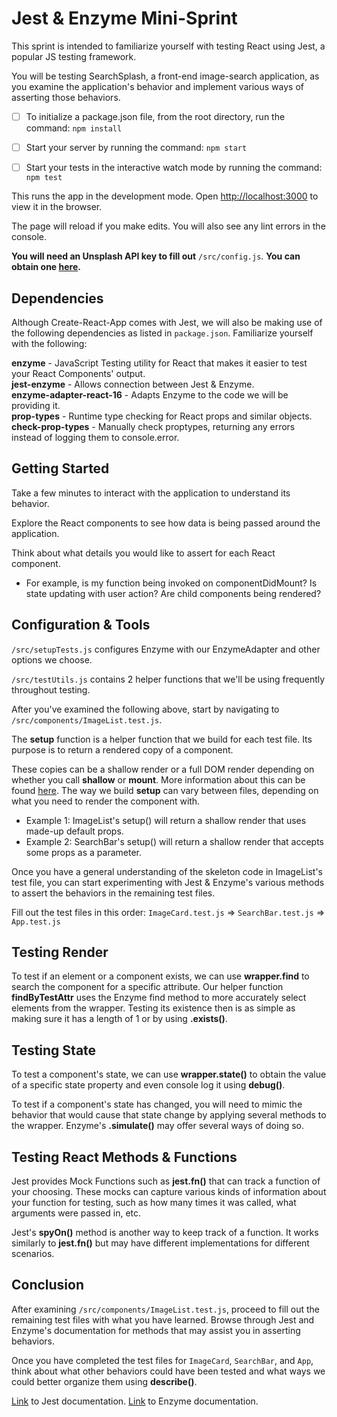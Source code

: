 # Jest & Enzyme Mini-Sprint

This sprint is intended to familiarize yourself with testing React using Jest, a popular JS testing framework.

You will be testing SearchSplash, a front-end image-search application, as you examine the application's behavior and implement various ways of asserting those behaviors.

- [ ] To initialize a package.json file, from the root directory, run the command: `npm install`

- [ ] Start your server by running the command: `npm start`

- [ ] Start your tests in the interactive watch mode by running the command: `npm test`

This runs the app in the development mode. Open [http://localhost:3000](http://localhost:3000) to view it in the browser.

The page will reload if you make edits. You will also see any lint errors in the console.

**You will need an Unsplash API key to fill out** `/src/config.js`. **You can obtain one [here](https://unsplash.com/developers).**

## Dependencies

Although Create-React-App comes with Jest, we will also be making use of the following dependencies as listed in `package.json`. Familiarize yourself with the following:

**enzyme** - JavaScript Testing utility for React that makes it easier to test your React Components' output.<br/>
**jest-enzyme** - Allows connection between Jest & Enzyme.<br/>
**enzyme-adapter-react-16** - Adapts Enzyme to the code we will be providing it.<br/>
**prop-types** - Runtime type checking for React props and similar objects.<br/>
**check-prop-types** - Manually check proptypes, returning any errors instead of logging them to console.error.

## Getting Started

Take a few minutes to interact with the application to understand its behavior.

Explore the React components to see how data is being passed around the application.

Think about what details you would like to assert for each React component.

- For example, is my function being invoked on componentDidMount? Is state updating with user action? Are child components being rendered?

## Configuration & Tools

`/src/setupTests.js` configures Enzyme with our EnzymeAdapter and other options we choose.

`/src/testUtils.js` contains 2 helper functions that we'll be using frequently throughout testing.

After you've examined the following above, start by navigating to `/src/components/ImageList.test.js`.

The **setup** function is a helper function that we build for each test file. Its purpose is to return a rendered copy of a component.

These copies can be a shallow render or a full DOM render depending on whether you call **shallow** or **mount**. More information about this can be found [here](https://blog.usejournal.com/testing-with-jest-and-enzyme-in-react-part-4-shallow-vs-mount-in-enzyme-d60cad73f85c). The way we build **setup** can vary between files, depending on what you need to render the component with.

- Example 1: ImageList's setup() will return a shallow render that uses made-up default props.
- Example 2: SearchBar's setup() will return a shallow render that accepts some props as a parameter.

Once you have a general understanding of the skeleton code in ImageList's test file, you can start experimenting with Jest & Enzyme's various methods to assert the behaviors in the remaining test files.

Fill out the test files in this order: `ImageCard.test.js` => `SearchBar.test.js` => `App.test.js`

## Testing Render

To test if an element or a component exists, we can use **wrapper.find** to search the component for a specific attribute. Our helper function **findByTestAttr** uses the Enzyme find method to more accurately select elements from the wrapper. Testing its existence then is as simple as making sure it has a length of 1 or by using **.exists()**.

## Testing State

To test a component's state, we can use **wrapper.state()** to obtain the value of a specific state property and even console log it using **debug()**.

To test if a component's state has changed, you will need to mimic the behavior that would cause that state change by applying several methods to the wrapper. Enzyme's **.simulate()** may offer several ways of doing so.

## Testing React Methods & Functions

Jest provides Mock Functions such as **jest.fn()** that can track a function of your choosing. These mocks can capture various kinds of information about your function for testing, such as how many times it was called, what arguments were passed in, etc.

Jest's **spyOn()** method is another way to keep track of a function. It works similarly to **jest.fn()** but may have different implementations for different scenarios.

## Conclusion

After examining `/src/components/ImageList.test.js`, proceed to fill out the remaining test files with what you have learned. Browse through Jest and Enzyme's documentation for methods that may assist you in asserting behaviors.

Once you have completed the test files for `ImageCard`, `SearchBar`, and `App`, think about what other behaviors could have been tested and what ways we could better organize them using **describe()**.

[Link](https://jestjs.io/docs/en/getting-started) to Jest documentation.
[Link](https://enzymejs.github.io/enzyme/) to Enzyme documentation.
